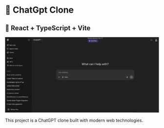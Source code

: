 # 🤖 ChatGpt Clone

## 🚀 React + TypeScript + Vite

![ChatGPT Clone Screenshot](./public/gpt.png)

This project is a ChatGPT clone built with modern web technologies.
